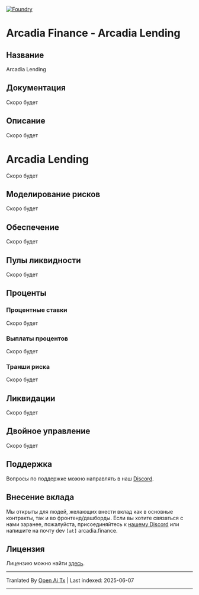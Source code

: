 [![Foundry][foundry-badge]][foundry]

[foundry]: https://getfoundry.sh/
[foundry-badge]: https://img.shields.io/badge/Built%20with-Foundry-FFDB1C.svg

# Arcadia Finance - Arcadia Lending

## Название

Arcadia Lending

## Документация

Скоро будет

## Описание

Скоро будет

# Arcadia Lending

Скоро будет

## Моделирование рисков

Скоро будет

## Обеспечение

Скоро будет

## Пулы ликвидности

Скоро будет

## Проценты

### Процентные ставки

Скоро будет

### Выплаты процентов

Скоро будет

### Транши риска

Скоро будет

## Ликвидации

Скоро будет

## Двойное управление

Скоро будет

## Поддержка

Вопросы по поддержке можно направлять в наш [Discord](https://discord.gg/PXcr8SEeTH).

## Внесение вклада

Мы открыты для людей, желающих внести вклад как в основные контракты, так и во фронтенд/дашборды.
Если вы хотите связаться с нами заранее, пожалуйста, присоединяйтесь к [нашему Discord](https://discord.gg/PXcr8SEeTH) или напишите на почту dev `[at]` arcadia.finance.

## Лицензия

Лицензию можно найти [здесь](https://raw.githubusercontent.com/arcadia-finance/lending-v2/main/LICENSE.md).

---

Tranlated By [Open Ai Tx](https://github.com/OpenAiTx/OpenAiTx) | Last indexed: 2025-06-07

---